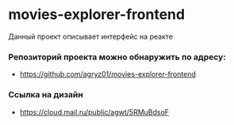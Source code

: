 # movies-explorer-frontend

Данный проект описывает интерфейс на реакте

### Репозиторий проекта можно обнаружить по адресу:

- https://github.com/agryz01/movies-explorer-frontend

### Ссылка на дизайн

- https://cloud.mail.ru/public/agwt/5RMuBdsoF